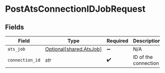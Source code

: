# PostAtsConnectionIDJobRequest


## Fields

| Field                                                    | Type                                                     | Required                                                 | Description                                              |
| -------------------------------------------------------- | -------------------------------------------------------- | -------------------------------------------------------- | -------------------------------------------------------- |
| `ats_job`                                                | [Optional[shared.AtsJob]](../../models/shared/atsjob.md) | :heavy_minus_sign:                                       | N/A                                                      |
| `connection_id`                                          | *str*                                                    | :heavy_check_mark:                                       | ID of the connection                                     |